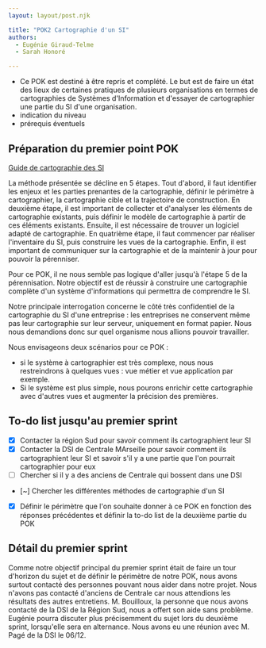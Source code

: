 ```yaml
---
layout: layout/post.njk

title: "POK2 Cartographie d'un SI"
authors:
  - Eugénie Giraud-Telme
  - Sarah Honoré

---
```

<!-- début résumé -->

- Ce POK est destiné à être repris et complété. Le but est de faire un état des lieux de certaines pratiques de plusieurs organisations en termes de cartographies de Systèmes d'Information et d'essayer de cartographier une partie du SI d'une organisation.
- indication du niveau
- prérequis éventuels

<!-- fin résumé -->

## Préparation du premier point POK

[Guide de cartographie des SI](./guide-cartographie-systeme-information-anssi-pa-046.pdf)

La méthode présentée se décline en 5 étapes. Tout d'abord, il faut identifier les enjeux et les parties prenantes de la cartographie, définir le périmètre à cartographier, la cartographie cible et la trajectoire de construction. En deuxième étape, il est important de collecter et d'analyser les éléments de cartographie existants, puis définir le modèle de cartographie à partir de ces éléments existants. Ensuite, il est nécessaire de trouver un logiciel adapté de cartographie. En quatrième étape, il faut commencer par réaliser l'inventaire du SI, puis construire les vues de la cartographie. Enfin, il est important de communiquer sur la cartographie et de la maintenir à jour pour pouvoir la pérenniser.

Pour ce POK, il ne nous semble pas logique d'aller jusqu'à l'étape 5 de la pérennisation. Notre objectif est de réussir à construire une cartographie complète d'un système d'informations qui permettra de comprendre le SI.

Notre principale interrogation concerne le côté très confidentiel de la cartographie du SI d'une entreprise : les entreprises ne conservent même pas leur cartographie sur leur serveur, uniquement en format papier. Nous nous demandions donc sur quel organisme nous allions pouvoir travailler.

Nous envisageons deux scénarios pour ce POK :

- si le système à cartographier est très complexe, nous nous restreindrons à quelques vues : vue métier et vue application par exemple.
- Si le système est plus simple, nous pourons enrichir cette cartographie avec d'autres vues et augmenter la précision des premières.

## To-do list jusqu'au premier sprint
- [X] Contacter la région Sud pour savoir comment ils cartographient leur SI
- [X] Contacter la DSI de Centrale MArseille pour savoir comment ils cartographient leur SI et savoir s'il y a une partie que l'on pourrait cartographier pour eux
- [ ] Chercher si il y a des anciens de Centrale qui bossent dans une DSI
- [~] Chercher les différentes méthodes de cartographie d'un SI
- [X] Définir le périmètre que l'on souhaite donner à ce POK en fonction des réponses précédentes et définir la to-do list de la deuxième partie du POK

## Détail du premier sprint
Comme notre objectif principal du premier sprint était de faire un tour d'horizon du sujet et de définir le périmètre de notre POK, nous avons surtout contacté des personnes pouvant nous aider dans notre projet. Nous n'avons pas contacté d'anciens de Centrale car nous attendions les résultats des autres entretiens. M. Bouilloux, la personne que nous avons contacté de la DSI de la Région Sud, nous a offert son aide sans problème. Eugénie pourra discuter plus précisemment du sujet lors du deuxième sprint, lorsqu'elle sera en alternance. Nous avons eu une réunion avec M. Pagé de la DSI le 06/12.